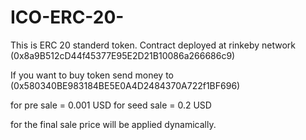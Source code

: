 # ICO-ERC-20-
This is ERC 20 standerd token. 
Contract deployed at rinkeby network (0x8a9B512cD44f45377E95E2D21B10086a266686c9)

If you want to buy token send money to (0x580340BE983184BE5E0A4D2484370A722f1BF696)

for pre sale = 0.001 USD
for seed sale = 0.2 USD

for the final sale price will be applied dynamically.
